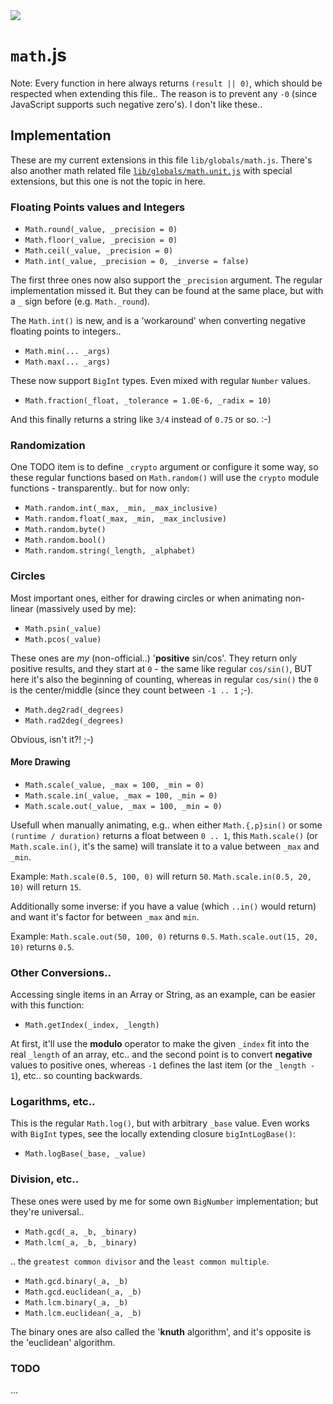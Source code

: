 <img src="https://kekse.biz/github.php?draw&text=`Math`&override=github:v4" />

# `math`.js
Note: Every function in here always returns `(result || 0)`, which should be respected
when extending this file.. The reason is to prevent any `-0` (since JavaScript supports
such negative zero's). I don't like these..

## Implementation
These are my current extensions in this file `lib/globals/math.js`. There's also another math related file
[`lib/globals/math.unit.js`](math.unit.md) with special extensions, but this one is not the topic in here.

### Floating Points values and Integers
* `Math.round(_value, _precision = 0)`
* `Math.floor(_value, _precision = 0)`
* `Math.ceil(_value, _precision = 0)`
* `Math.int(_value, _precision = 0, _inverse = false)`

The first three ones now also support the `_precision` argument. The regular implementation missed it.
But they can be found at the same place, but with a `_` sign before (e.g. `Math._round`).

The `Math.int()` is new, and is a 'workaround' when converting negative floating points to integers..

* `Math.min(... _args)`
* `Math.max(... _args)`

These now support `BigInt` types. Even mixed with regular `Number` values.

* `Math.fraction(_float, _tolerance = 1.0E-6, _radix = 10)`

And this finally returns a string like `3/4` instead of `0.75` or so. :-)

### Randomization
One TODO item is to define `_crypto` argument or configure it some way, so these regular functions
based on `Math.random()` will use the `crypto` module functions - transparently.. but for now only:

* `Math.random.int(_max, _min, _max_inclusive)`
* `Math.random.float(_max, _min, _max_inclusive)`
* `Math.random.byte()`
* `Math.random.bool()`
* `Math.random.string(_length, _alphabet)`

### Circles
Most important ones, either for drawing circles or when animating non-linear (massively used by me):

* `Math.psin(_value)`
* `Math.pcos(_value)`

These ones are _my_ (non-official..) '**positive** sin/cos'. They return only positive results, and
they start at `0` - the same like regular `cos/sin()`, BUT here it's also the beginning of counting,
whereas in regular `cos/sin()` the `0` is the center/middle (since they count between `-1 .. 1` ;-).

* `Math.deg2rad(_degrees)`
* `Math.rad2deg(_degrees)`

Obvious, isn't it?! ;-)

#### More Drawing
* `Math.scale(_value, _max = 100, _min = 0)`
* `Math.scale.in(_value, _max = 100, _min = 0)`
* `Math.scale.out(_value, _max = 100, _min = 0)`

Usefull when manually animating, e.g.. when either `Math.{,p}sin()` or some
`(runtime / duration)` returns a float between `0 .. 1`, this `Math.scale()`
(or `Math.scale.in()`, it's the same) will translate it to a value between
`_max` and `_min`.

Example: `Math.scale(0.5, 100, 0)` will return `50`.
`Math.scale.in(0.5, 20, 10)` will return `15`.

Additionally some inverse: if you have a value (which `..in()` would return)
and want it's factor for between `_max` and `min`.

Example: `Math.scale.out(50, 100, 0)` returns `0.5`.
`Math.scale.out(15, 20, 10)` returns `0.5`.

### Other Conversions..
Accessing single items in an Array or String, as an example, can be easier with this function:

* `Math.getIndex(_index, _length)`

At first, it'll use the **modulo** operator to make the given `_index` fit into the real `_length`
of an array, etc.. and the second point is to convert **negative** values to positive ones, whereas
`-1` defines the last item (or the `_length - 1`), etc.. so counting backwards.

### Logarithms, etc..
This is the regular `Math.log()`, but with arbitrary `_base` value. Even works with `BigInt` types,
see the locally extending closure `bigIntLogBase()`:

* `Math.logBase(_base, _value)`

### Division, etc..
These ones were used by me for some own `BigNumber` implementation; but they're universal..

* `Math.gcd(_a, _b, _binary)`
* `Math.lcm(_a, _b, _binary)`

.. the `greatest common divisor` and the `least common multiple`.

* `Math.gcd.binary(_a, _b)`
* `Math.gcd.euclidean(_a, _b)`
* `Math.lcm.binary(_a, _b)`
* `Math.lcm.euclidean(_a, _b)`

The binary ones are also called the '**knuth** algorithm', and it's opposite is the 'euclidean' algorithm.

### TODO
...
